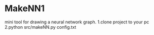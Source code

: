 # MakeNN1
mini tool for drawing a neural network graph.
1.clone project to your pc
2.python src/makeNN.py config.txt
